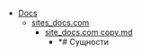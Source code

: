 - <a href = "E:\Node_projects\Node_Way\NBase\_Md\_Index\__Arch\_EGE\Информатика\content\Docs\cat.Docs\dir.Docs.md">Docs</a>
    - <a href = "E:\Node_projects\Node_Way\NBase\_Md\_Index\__Arch\_EGE\Информатика\content\Docs\sites_docs.com\cat.sites_docs.com\dir.sites_docs.com.md">sites_docs.com</a>
        - <a href = "E:\Node_projects\Node_Way\NBase\_Md\_Index\__Arch\_EGE\Информатика\content\Docs\sites_docs.com\site_docs.com copy.md">site_docs.com copy.md</a>
            - *# Сущности
    
